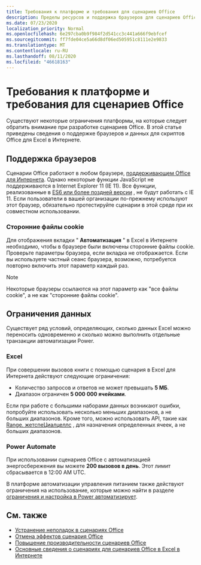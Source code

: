 ```yaml
---
title: Требования к платформе и требования для сценариев Office
description: Пределы ресурсов и поддержка браузеров для сценариев Office при использовании с Excel в Интернете
ms.date: 07/23/2020
localization_priority: Normal
ms.openlocfilehash: 6e297cba0b9f984f2d541cc3c441a666f9ebfcef
ms.sourcegitcommit: ff7fde04ce5a66d8df06ed505951c8111e2e9833
ms.translationtype: MT
ms.contentlocale: ru-RU
ms.lasthandoff: 08/11/2020
ms.locfileid: "46618163"
---
```

# <a name="platform-limits-and-requirements-with-office-scripts"></a>Требования к платформе и требования для сценариев Office

Существуют некоторые ограничения платформы, на которые следует обратить внимание при разработке сценариев Office. В этой статье приведены сведения о поддержке браузеров и данных для скриптов Office для Excel в Интернете.

## <a name="browser-support"></a>Поддержка браузеров

Сценарии Office работают в любом браузере, [поддерживающем Office для Интернета](https://support.microsoft.com/office/ad1303e0-a318-47aa-b409-d3a5eb44e452). Однако некоторые функции JavaScript не поддерживаются в Internet Explorer 11 (IE 11). Все функции, реализованные в [ES6 или более поздней версии](https://www.w3schools.com/Js/js_es6.asp) , не будут работать с IE 11. Если пользователи в вашей организации по-прежнему используют этот браузер, обязательно протестируйте сценарии в этой среде при их совместном использовании.

### <a name="third-party-cookies"></a>Сторонние файлы cookie

Для отображения вкладки " **Автоматизация** " в Excel в Интернете необходимо, чтобы в браузере были включены сторонние файлы cookie. Проверьте параметры браузера, если вкладка не отображается. Если вы используете частный сеанс браузера, возможно, потребуется повторно включить этот параметр каждый раз.

> [!NOTE]
> Некоторые браузеры ссылаются на этот параметр как "все файлы cookie", а не как "сторонние файлы cookie".

## <a name="data-limits"></a>Ограничения данных

Существует ряд условий, определяющих, сколько данных Excel можно переносить одновременно и сколько можно выполнить отдельные транзакции автоматизации Power.

### <a name="excel"></a>Excel

При совершении вызовов книги с помощью сценария в Excel для Интернета действуют следующие ограничения:

- Количество запросов и ответов не может превышать **5 МБ**.
- Диапазон ограничен **5 000 000 ячейками**.

Если при работе с большими наборами данных возникают ошибки, попробуйте использовать несколько меньших диапазонов, а не больших диапазонов. Кроме того, можно использовать API, такие как [Range. жетспеЦиалцеллс](/javascript/api/office-scripts/excelscript/excelscript.range#getspecialcells-celltype--cellvaluetype-) , для назначения определенных ячеек, а не больших диапазонов.

### <a name="power-automate"></a>Power Automate

При использовании сценариев Office с автоматизацией энергосбережения вы можете **200 вызовов в день**. Этот лимит сбрасывается в 12:00 AM UTC.

В платформе автоматизации управления питанием также действуют ограничения на использование, которые можно найти в разделе [ограничения и настройка в Power автоматизирует](/power-automate/limits-and-config).

## <a name="see-also"></a>См. также

- [Устранение неполадок в сценариях Office](troubleshooting.md)
- [Отмена эффектов сценария Office](undo.md)
- [Повышение производительности сценариев Office](../develop/web-client-performance.md)
- [Основные сведения о сценариях для сценариев Office в Excel в Интернете](../develop/scripting-fundamentals.md)
